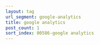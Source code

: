 ```yaml
---
layout: tag
url_segment: google-analytics
title: google analytics
post_count: 1
sort_index: 00586-google analytics
---
```

